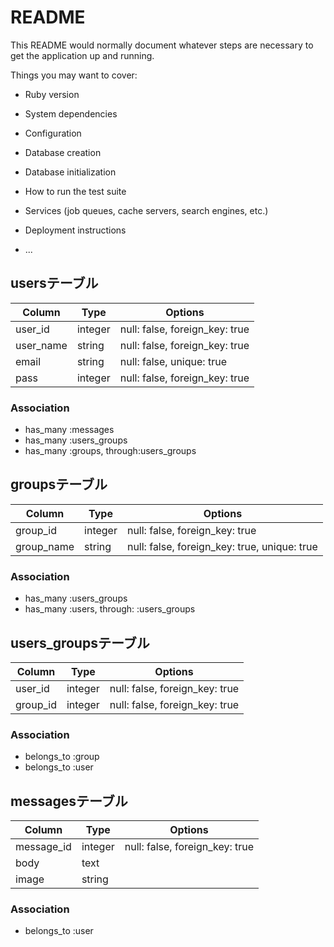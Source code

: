 # README

This README would normally document whatever steps are necessary to get the
application up and running.

Things you may want to cover:

* Ruby version

* System dependencies

* Configuration

* Database creation

* Database initialization

* How to run the test suite

* Services (job queues, cache servers, search engines, etc.)

* Deployment instructions

* ...


## usersテーブル

|Column|Type|Options|
|------|----|-------|
|user_id|integer|null: false, foreign_key: true|
|user_name|string|null: false, foreign_key: true|
|email|string|null: false, unique: true|
|pass|integer|null: false, foreign_key: true|

### Association
- has_many :messages
- has_many :users_groups
- has_many :groups, through:users_groups


## groupsテーブル

|Column|Type|Options|
|------|----|-------|
|group_id|integer|null: false, foreign_key: true|
|group_name|string|null: false, foreign_key: true, unique: true|

### Association
- has_many :users_groups
- has_many :users, through: :users_groups

## users_groupsテーブル

|Column|Type|Options|
|------|----|-------|
|user_id|integer|null: false, foreign_key: true|
|group_id|integer|null: false, foreign_key: true|

### Association
- belongs_to :group
- belongs_to :user

## messagesテーブル

|Column|Type|Options|
|------|----|-------|
|message_id|integer|null: false, foreign_key: true|
|body|text||
|image|string||

### Association

- belongs_to :user